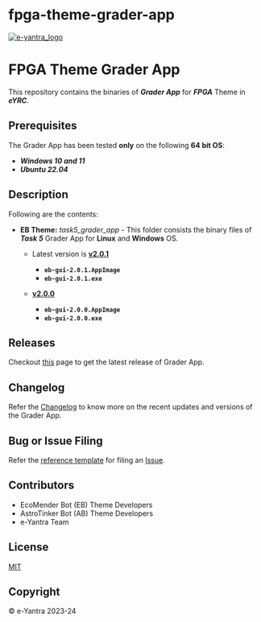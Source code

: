 # fpga-theme-grader-app

[![e-yantra_logo](http://mooc.e-yantra.org/img/eYantra_logo.svg)](http://www.e-yantra.org/)

# FPGA Theme Grader App

This repository contains the binaries of ***Grader App*** for ***FPGA*** Theme in ***eYRC***.

## Prerequisites

The Grader App has been tested **only** on the following **64 bit OS**:

- ***Windows 10 and 11***
- ***Ubuntu 22.04***

## Description

Following are the contents:

- **EB Theme:** *task5_grader_app* - This folder consists the binary files of ***Task 5*** Grader App for **Linux** and **Windows** OS.

  - Latest version is **[v2.0.1](https://github.com/hari-vickey/fpga-theme-grader-app/releases/tag/v2.0.1)**
    - **`eb-gui-2.0.1.AppImage`**
    - **`eb-gui-2.0.1.exe`**

  - **[v2.0.0](https://github.com/hari-vickey/fpga-theme-grader-app/releases/tag/v2.0.0)**
    - **`eb-gui-2.0.0.AppImage`**
    - **`eb-gui-2.0.0.exe`**

## Releases

Checkout [this](https://github.com/hari-vickey/fpga-theme-grader-app/releases/latest) page to get the latest release of Grader App.

## Changelog

Refer the [Changelog](Changelog.md) to know more on the recent updates and versions of the Grader App.

## Bug or Issue Filing

Refer the [reference template](.github/ISSUE_TEMPLATE/bug_report.md) for filing an [Issue](https://github.com/hari-vickey/fpga-theme-grader-app/issues).

## Contributors

- EcoMender Bot (EB) Theme Developers
- AstroTinker Bot (AB) Theme Developers
- e-Yantra Team

## License

[MIT](LICENSE)

## Copyright

&copy; e-Yantra 2023-24
